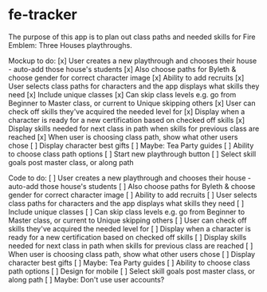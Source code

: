 # fe-tracker

The purpose of this app is to plan out class paths and needed skills for Fire Emblem: Three Houses playthroughs.

Mockup to do:
[x] User creates a new playthrough and chooses their house - auto-add those house's students
[x] Also choose paths for Byleth & choose gender for correct character image
[x] Ability to add recruits
[x] User selects class paths for characters and the app displays what skills they need
[x] Include unique classes
[x] Can skip class levels e.g. go from Beginner to Master class, or current to Unique skipping others
[x] User can check off skills they've acquired the needed level for
[x] Display when a character is ready for a new certification based on checked off skills
[x] Display skills needed for next class in path when skills for previous class are reached
[x] When user is choosing class path, show what other users chose
[ ] Display character best gifts
[ ] Maybe: Tea Party guides
[ ] Ability to choose class path options
[ ] Start new playthrough button
[ ] Select skill goals post master class, or along path

Code to do:
[ ] User creates a new playthrough and chooses their house - auto-add those house's students
[ ] Also choose paths for Byleth & choose gender for correct character image
[ ] Ability to add recruits
[ ] User selects class paths for characters and the app displays what skills they need
[ ] Include unique classes
[ ] Can skip class levels e.g. go from Beginner to Master class, or current to Unique skipping others
[ ] User can check off skills they've acquired the needed level for
[ ] Display when a character is ready for a new certification based on checked off skills
[ ] Display skills needed for next class in path when skills for previous class are reached
[ ] When user is choosing class path, show what other users chose
[ ] Display character best gifts
[ ] Maybe: Tea Party guides
[ ] Ability to choose class path options
[ ] Design for mobile
[ ] Select skill goals post master class, or along path
[ ] Maybe: Don't use user accounts?
